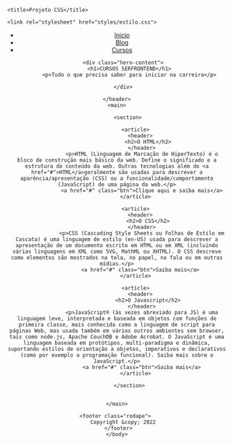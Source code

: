 <!DOCTYPE html>
<html lang="en">
<head>
    <meta charset="UTF-8">
 
    <title>Projeto CSS</title>

    <link rel="stylesheet" href="styles/estilo.css">

</head>
<body>
    <header class="hero"> 
        <nav>
            <ul>
                <li><a href="#">Inicio</a></li>      
                <li><a href="#">Blog</a></li>        
                <li><a href="#">Cursos</a></li>        
            </ul>
        </nav>

        <div class="hero-content">
            <h1>CURSOS SERFRONTEND</h1>
            <p>Tudo o que precisa saber para iniciar na carreira</p>
        
        </div>

    </header>
    <main>
       
            <section> 

                <article>
                    <header> 
                        <h2>O HTML</h2>
                    </header>
                    <p>HTML (Linguagem de Marcação de HiperTexto) é o bloco de construção mais básico da web. Define o significado e a estrutura do conteúdo da web. Outras tecnologias além do <a href="#">HTML</a>geralmente são usadas para descrever a aparência/apresentação (CSS) ou a funcionalidade/comportamento (JavaScript) de uma página da web.</p>
                    <a href="#" class="btn">Clique aqui e saiba mais</a>
                </article>

                <article>
                    <header> 
                        <h2>O CSS</h2>
                    </header>
                    <p>CSS (Cascading Style Sheets ou Folhas de Estilo em Cascata) é uma linguagem de estilo (en-US) usada para descrever a apresentação de um documento escrito em HTML ou em XML (incluindo várias linguagens em XML como SVG, MathML ou XHTML). O CSS descreve como elementos são mostrados na tela, no papel, na fala ou em outras mídias.</p>
                    <a href="#" class="btn">Saiba mais</a> 
                </article>

                <article>
                    <header> 
                        <h2>O Javascript</h2>
                    </header>
                    <p>JavaScript® (às vezes abreviado para JS) é uma linguagem leve, interpretada e baseada em objetos com funções de primeira classe, mais conhecida como a linguagem de script para páginas Web, mas usada também em vários outros ambientes sem browser, tais como node.js, Apache CouchDB e Adobe Acrobat. O JavaScript é uma linguagem baseada em protótipos, multi-paradigma e dinâmica, suportando estilos de orientação a objetos, imperativos e declarativos (como por exemplo a programação funcional). Saiba mais sobre o JavaScript.</p>
                    <a href="#" class="btn">Saiba mais</a>
                </article>

            </section>
            
       
    </main>

    <footer class="rodape"> 
        Copyright &copy; 2022
     </footer>
    </body>
</html>